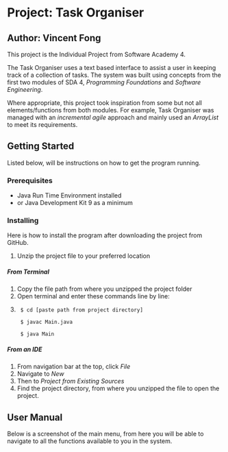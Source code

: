 # **Project:** Task Organiser
## **Author:** Vincent Fong

This project is the Individual Project from Software Academy 4.

The Task Organiser uses a text based interface to assist
a user in keeping track of a collection of tasks. The
system was built using concepts from the first two modules
of SDA 4, *Programming Foundations* and *Software Engineering*.

Where appropriate, this project took inspiration from some but 
not all elements/functions from both modules. For example, Task
Organiser was managed with an *incremental agile* approach and 
mainly used an *ArrayList* to meet its requirements.


## Getting Started
Listed below, will be instructions on how to get the program running.

### Prerequisites

* Java Run Time Environment installed
* or Java Development Kit 9 as a minimum

### Installing
Here is how to install the program after downloading the project
from GitHub.

1. Unzip the project file to your preferred location

##### From Terminal
1. Copy the file path from where you unzipped the project 
   folder
2. Open terminal and enter these commands line by line:
3. ````
    $ cd [paste path from project directory]
    
    $ javac Main.java
    
    $ java Main
   
   ````

##### From an IDE
1. From navigation bar at the top, click *File*
2. Navigate to *New*
3. Then to *Project from Existing Sources*
4. Find the project directory, from where you unzipped
   the file to open the project.
   
## User Manual
Below is a screenshot of the main menu, from 
here you will be able to navigate to all the
functions available to you in the system.





 

